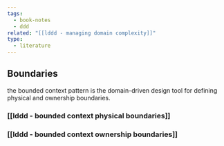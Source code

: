 ```yaml
---
tags:
  - book-notes
  - ddd
related: "[[lddd - managing domain complexity]]"
type:
  - literature
---
```


## Boundaries 
the bounded context pattern is the domain-driven design tool for defining physical and ownership boundaries.

### [[lddd - bounded context physical boundaries]]

### [[lddd - bounded context ownership boundaries]]
